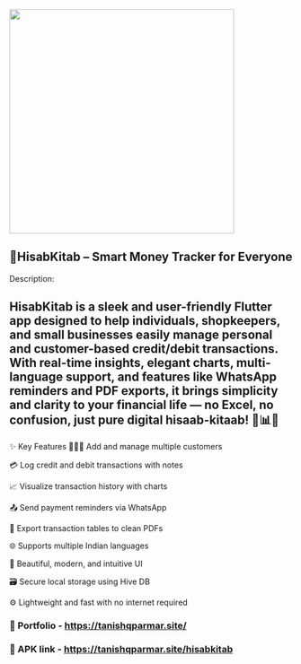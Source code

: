 <img src='https://tanishqparmar.site/static/img/hisabkitab.jpg' width='400'>

## 📱HisabKitab – Smart Money Tracker for Everyone
Description:

## HisabKitab is a sleek and user-friendly Flutter app designed to help individuals, shopkeepers, and small businesses easily manage personal and customer-based credit/debit transactions. With real-time insights, elegant charts, multi-language support, and features like WhatsApp reminders and PDF exports, it brings simplicity and clarity to your financial life — no Excel, no confusion, just pure digital hisaab-kitaab! 💼📊📲

✨ Key Features
🧑‍🤝‍🧑 Add and manage multiple customers

💳 Log credit and debit transactions with notes

📈 Visualize transaction history with charts

📤 Send payment reminders via WhatsApp

📄 Export transaction tables to clean PDFs

🌐 Supports multiple Indian languages

🎨 Beautiful, modern, and intuitive UI

🗃️ Secure local storage using Hive DB

⚙️ Lightweight and fast with no internet required

### 🔗 Portfolio - https://tanishqparmar.site/
### 🔗 APK link - https://tanishqparmar.site/hisabkitab

